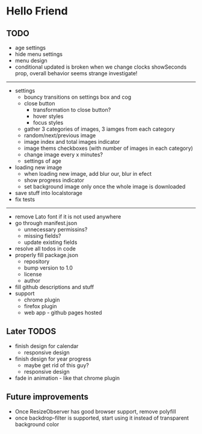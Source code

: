 # Hello Friend

## TODO

- age settings
- hide menu settings
- menu design
- conditional updated is broken when we change clocks showSeconds prop, overall behavior seems strange investigate!

---

- settings
  - bouncy transitions on settings box and cog
  - close button
    - transformation to close button?
    - hover styles
    - focus styles
  - gather 3 categories of images, 3 iamges from each category
  - random/next/previous image
  - image index and total images indicator
  - image thems checkboxes (with number of images in each category)
  - change image every x minutes?
  - settings of age
- loading new image
  - when loading new image, add blur our, blur in efect
  - show progress indicator
  - set background image only once the whole image is downloaded
- save stuff into localstorage
- fix tests

---

- remove Lato font if it is not used anywhere
- go through manifest.json
  - unnecessary permissins?
  - missing fields?
  - update existing fields
- resolve all todos in code
- properly fill package.json
  - repository
  - bump version to 1.0
  - license
  - author
- fill github descriptions and stuff
- support
  - chrome plugin
  - firefox plugin
  - web app - github pages hosted

## Later TODOS

- finish design for calendar
  - responsive design
- finish design for year progress
  - maybe get rid of this guy?
  - responsive design
- fade in animation - like that chrome plugin

## Future improvements

- Once ResizeObserver has good browser support, remove polyfill
- once backdrop-filter is supported, start using it instead of transparent background color
